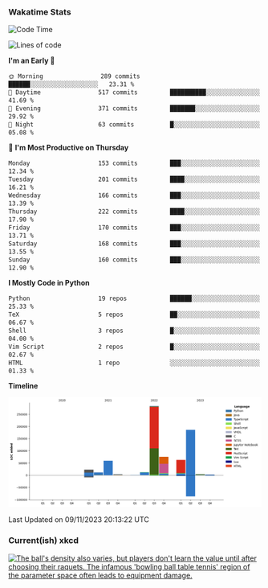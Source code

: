 ### Wakatime Stats
<!--START_SECTION:waka-->
![Code Time](http://img.shields.io/badge/Code%20Time-2%2C116%20hrs%206%20mins-blue)

![Lines of code](https://img.shields.io/badge/From%20Hello%20World%20I%27ve%20Written-721.6%20thousand%20lines%20of%20code-blue)

**I'm an Early 🐤** 

```text
🌞 Morning                289 commits         ██████░░░░░░░░░░░░░░░░░░░   23.31 % 
🌆 Daytime                517 commits         ██████████░░░░░░░░░░░░░░░   41.69 % 
🌃 Evening                371 commits         ███████░░░░░░░░░░░░░░░░░░   29.92 % 
🌙 Night                  63 commits          █░░░░░░░░░░░░░░░░░░░░░░░░   05.08 % 
```
📅 **I'm Most Productive on Thursday** 

```text
Monday                   153 commits         ███░░░░░░░░░░░░░░░░░░░░░░   12.34 % 
Tuesday                  201 commits         ████░░░░░░░░░░░░░░░░░░░░░   16.21 % 
Wednesday                166 commits         ███░░░░░░░░░░░░░░░░░░░░░░   13.39 % 
Thursday                 222 commits         ████░░░░░░░░░░░░░░░░░░░░░   17.90 % 
Friday                   170 commits         ███░░░░░░░░░░░░░░░░░░░░░░   13.71 % 
Saturday                 168 commits         ███░░░░░░░░░░░░░░░░░░░░░░   13.55 % 
Sunday                   160 commits         ███░░░░░░░░░░░░░░░░░░░░░░   12.90 % 
```


**I Mostly Code in Python** 

```text
Python                   19 repos            ██████░░░░░░░░░░░░░░░░░░░   25.33 % 
TeX                      5 repos             ██░░░░░░░░░░░░░░░░░░░░░░░   06.67 % 
Shell                    3 repos             █░░░░░░░░░░░░░░░░░░░░░░░░   04.00 % 
Vim Script               2 repos             █░░░░░░░░░░░░░░░░░░░░░░░░   02.67 % 
HTML                     1 repo              ░░░░░░░░░░░░░░░░░░░░░░░░░   01.33 % 
```



**Timeline**

![Lines of Code chart](https://raw.githubusercontent.com/joshuajeschek/joshuajeschek/main/assets/bar_graph.png)


 Last Updated on 09/11/2023 20:13:22 UTC
<!--END_SECTION:waka-->

### Current(ish) xkcd
<a id="xkcd-a" title="The ball's density also varies, but players don't learn the value until after choosing their raquets. The infamous 'bowling ball table tennis' region of the parameter space often leads to equipment damage." href="https://www.xkcd.com" target="_blank">
        <img align="center" id="xkcd-img" src="https://imgs.xkcd.com/comics/parameterball.png" alt="The ball's density also varies, but players don't learn the value until after choosing their raquets. The infamous 'bowling ball table tennis' region of the parameter space often leads to equipment damage." height=300 />
</a>
